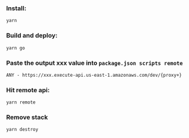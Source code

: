 ### Install:
`yarn`

### Build and deploy:
`yarn go`

### Paste the output xxx value into `package.json scripts remote`
`ANY - https://xxx.execute-api.us-east-1.amazonaws.com/dev/{proxy+}`

### Hit remote api:
`yarn remote`

### Remove stack
`yarn destroy`